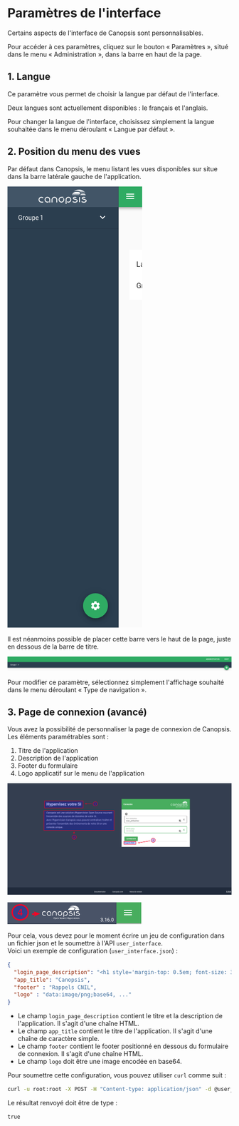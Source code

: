 # Paramètres de l'interface

Certains aspects de l'interface de Canopsis sont personnalisables.

Pour accéder à ces paramètres, cliquez sur le bouton « Paramètres », situé dans le menu « Administration », dans la barre en haut de la page.

## 1. Langue

Ce paramètre vous permet de choisir la langue par défaut de l'interface.

Deux langues sont actuellement disponibles : le français et l'anglais.

Pour changer la langue de l'interface, choisissez simplement la langue souhaitée dans le menu déroulant « Langue par défaut ».

## 2. Position du menu des vues

Par défaut dans Canopsis, le menu listant les vues disponibles sur situe dans la barre latérale gauche de l'application.

![Paramètre position barre vues - Latérale](./img/side-bar-setting.png "Paramètre position barre vues - Latérale")

Il est néanmoins possible de placer cette barre vers le haut de la page, juste en dessous de la barre de titre.

![Paramètre position barre vues - Haut](./img/top-bar-setting.png "Paramètre position barre vues - Haut")

Pour modifier ce paramètre, sélectionnez simplement l'affichage souhaité dans le menu déroulant « Type de navigation ».

## 3. Page de connexion (avancé)

Vous avez la possibilité de personnaliser la page de connexion de Canopsis.  
Les éléments paramétrables sont :

1. Titre de l'application
2. Description de l'application
3. Footer du formulaire
4. Logo applicatif sur le menu de l'application

![Page de connexion](./img/connexion.png "Page de connexion")

![Menu](./img/menu.png "Menu")

Pour cela, vous devez pour le moment écrire un jeu de configuration dans un fichier json et le soumettre à l'API `user_interface`.  
Voici un exemple de configuration (`user_interface.json`) :

```json
{
  "login_page_description": "<h1 style='margin-top: 0.5em; font-size: 34px;'>Hypervisez votre SI</h1><p style='text-align: left; margin-top: 1.5em; font-size: 20px;'>Canopsis est une solution d'hypervision Open Source couvrant l'ensemble des sources de données de votre SI.<br> Avec l'hypervision Canopsis vous pouvez centraliser, traiter et présenter l'ensemble des événements de votre SI en une console unique.</p>",
  "app_title": "Canopsis",
  "footer" : "Rappels CNIL",
  "logo" : "data:image/png;base64, ..."
}
```

* Le champ `login_page_description` contient le titre et la description de l'application. Il s'agit d'une chaîne HTML.
* Le champ `app_title` contient le titre de l'application. Il s'agit d'une chaîne de caractère simple.
* Le champ `footer` contient le footer positionné en dessous du formulaire de connexion. Il s'agit d'une chaîne HTML.
* Le champ `logo` doit être une image encodée en base64.

Pour soumettre cette configuration, vous pouvez utiliser `curl` comme suit :

```sh
curl -u root:root -X POST -H "Content-type: application/json" -d @user_interface.json http://localhost:8082/api/internal/user_interface
```

Le résultat renvoyé doit être de type :

````
true
````
